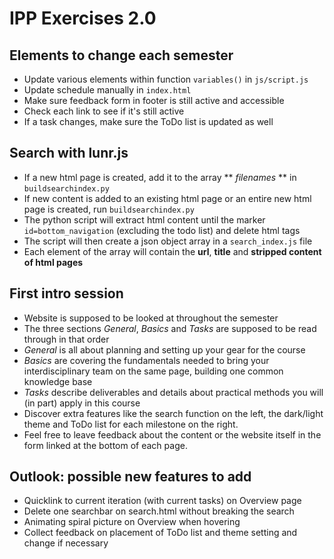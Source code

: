 # IPP Exercises 2.0

## Elements to change each semester
* Update various elements within function `variables()` in `js/script.js`
* Update schedule manually in `index.html`
* Make sure feedback form in footer is still active and accessible
* Check each link to see if it's still active
* If a task changes, make sure the ToDo list is updated as well

## Search with lunr.js
* If a new html page is created, add it to the array ** *filenames* ** in `buildsearchindex.py`
* If new content is added to an existing html page or an entire new html page is created, run `buildsearchindex.py`
* The python script will extract html content until the marker `id=bottom_navigation` (excluding the todo list) and delete html tags
* The script will then create a json object array in a `search_index.js` file
* Each element of the array will contain the **url**, **title** and **stripped content of html pages**

## First intro session
* Website is supposed to be looked at throughout the semester
* The three sections *General*, *Basics* and *Tasks* are supposed to be read through in that order
* *General* is all about planning and setting up your gear for the course
* *Basics* are covering the fundamentals needed to bring your interdisciplinary team on the same page, building one common knowledge base
* *Tasks* describe deliverables and details about practical methods you will (in part) apply in this course
* Discover extra features like the search function on the left, the dark/light theme and ToDo list for each milestone on the right.
* Feel free to leave feedback about the content or the website itself in the form linked at the bottom of each page.

## Outlook: possible new features to add
* Quicklink to current iteration (with current tasks) on Overview page
* Delete one searchbar on search.html without breaking the search
* Animating spiral picture on Overview when hovering
* Collect feedback on placement of ToDo list and theme setting and change if necessary
